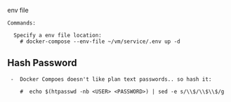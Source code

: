 

env file

    Commands:

      Specify a env file location:
        # docker-compose --env-file ~/vm/service/.env up -d



## Hash Password

     -  Docker Compoes doesn't like plan text passwords.. so hash it:

        #  echo $(htpasswd -nb <USER> <PASSWORD>) | sed -e s/\\$/\\$\\$/g